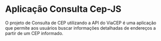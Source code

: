 # Aplicação Consulta Cep-JS
O projeto de Consulta de CEP utilizando a API do ViaCEP é uma aplicação que permite aos usuários buscar informações detalhadas de endereços a partir de um CEP informado.
